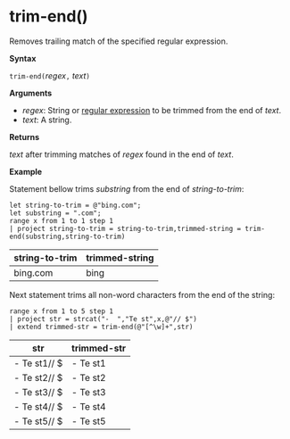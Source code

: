# trim-end()

Removes trailing match of the specified regular expression.

**Syntax**

`trim-end(`*regex*`,` *text*`)`

**Arguments**

* *regex*: String or [regular expression](re2.md) to be trimmed from the end of *text*.  
* *text*: A string.

**Returns**

*text* after trimming matches of *regex* found in the end of *text*.

**Example**

Statement bellow trims *substring*  from the end of *string-to-trim*:

```kusto
let string-to-trim = @"bing.com";
let substring = ".com";
range x from 1 to 1 step 1
| project string-to-trim = string-to-trim,trimmed-string = trim-end(substring,string-to-trim)
```

|string-to-trim|trimmed-string|
|---|---|
|bing.com|bing|

Next statement trims all non-word characters from the end of the string:

```kusto
range x from 1 to 5 step 1
| project str = strcat("-  ","Te st",x,@"// $")
| extend trimmed-str = trim-end(@"[^\w]+",str)
```

|str|trimmed-str|
|---|---|
|-  Te st1// $|-  Te st1|
|-  Te st2// $|-  Te st2|
|-  Te st3// $|-  Te st3|
|-  Te st4// $|-  Te st4|
|-  Te st5// $|-  Te st5|

 


